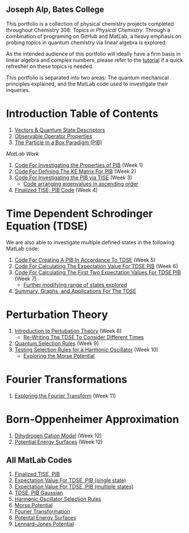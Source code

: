 ## Joseph Alp, Bates College

This portfolio is a collection of physical chemistry projects completed throughout Chemistry 308: *Topics in Physical Chemistry*. Through a combination of programing on GitHub and MatLab, a heavy emphasis on probing topics in quantum chemistry via linear algebra is explored.

As the intended audience of this portfolio will ideally have a firm basis in linear algebra and complex numbers, please refer to the [tutorial](/Linear_Algebra_Basics.md) if a quick refresher on these topics is needed.  

This portfolio is separated into two areas: The quantum mechanical principles explained, and the MatLab code used to investigate their inqueries. 

# Introduction Table of Contents

1. [Vectors & Quantum State Descriptors](/Master1.md)
1. [Observable Operator Properties](/Master2.md)
1. [The Particle In a Box Paradigm (PIB)](/Master3.md)

*MatLab Work*

1. [Code For Investigating the Properties of PIB](/MLW1.md) (Week 1)
1. [Code For Defining The KE Matrix For PIB](/MLW2.md) (Week 2) 
1. [Code For Investigating the PIB via TISE](/MLW3a.md) (Week 3)
    *   [Code arranging eigenvalues in ascending order](/MLW3b.md)
1. [Finalized TISE, PIB Code](/MLW4.md) (Week 4)

# Time Dependent Schrodinger Equation (TDSE) 
  We are also able to investigate multiple defined states in the following MatLab code: 
1. [Code For Creating A PIB In Accordance To TDSE](/MLW5.md) (Week 5)
1. [Code For Calculating The Expectation Value For TDSE PIB](/MLW6.md) (Week 6)
1. [Code For Calculating The First Two Expectation Values For TDSE PIB](/MLW6a.md) (Week 7) 
    *    [Further modifying range of states explored](/MLW6c.md) 
1. [Summary, Graphs, and Applications For The TDSE](/MasterTDSE.md) 
    
# Perturbation Theory 
1. [Introduction to Pertubation Theory](/IntroPerturbation.md) (Week 8) 
    *    [Re-Writing The TDSE To Consider Different Times](/MLW8.md) 
1. [Quantum Selection Rules](/Selection_Rules.md) (Week 9)
1. [Testing Selection Rules for a Harmonic Oscillator](/HO.md) (Week 10)
    *    [Exploring the Morse Potential](/MorsePotential.md) 

# Fourier Transformations
1. [Exploring the Fourier Transform](/Fourier.md) (Week 11) 

# Born-Oppenheimer Approximation
1. [Dihydrogen Cation Model](/BO.md) (Week 12)
1. [Potential Energy Surfaces](/PES.md)  (Week 12) 

## All MatLab Codes
1. [Finalized TISE, PIB](/code1.md)
1. [Expectation Value For TDSE, PIB (single state)](/code2.md)
1. [Expectation Value For TDSE, PIB (multiple states)](/code3.md)
1. [TDSE, PIB Gaussian](/code4.md)
1. [Harmonic Oscillator Selection Rules](/code5.md)
1. [Morse Potential](/code6.md)
1. [Fourier Transformation](/code7.md)
1. [Potental Energy Surfaces](/code8.md)
1. [Lennard-Jones Potential](/LJcode.md)
